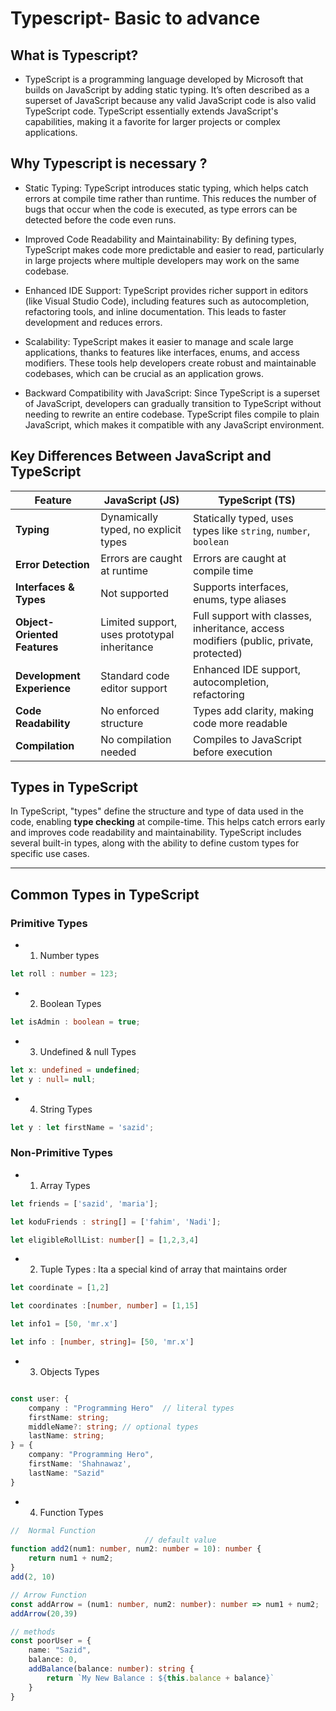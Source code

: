 # Typescript- Basic to advance

##  What is Typescript?

- TypeScript is a programming language developed by Microsoft that builds on JavaScript by adding static typing. It’s often described as a superset of JavaScript because any valid JavaScript code is also valid TypeScript code. TypeScript essentially extends JavaScript's capabilities, making it a favorite for larger projects or complex applications.

## Why Typescript is necessary ?
- Static Typing: TypeScript introduces static typing, which helps catch errors at compile time rather than runtime. This reduces the number of bugs that occur when the code is executed, as type errors can be detected before the code even runs.

- Improved Code Readability and Maintainability: By defining types, TypeScript makes code more predictable and easier to read, particularly in large projects where multiple developers may work on the same codebase.

- Enhanced IDE Support: TypeScript provides richer support in editors (like Visual Studio Code), including features such as autocompletion, refactoring tools, and inline documentation. This leads to faster development and reduces errors.

- Scalability: TypeScript makes it easier to manage and scale large applications, thanks to features like interfaces, enums, and access modifiers. These tools help developers create robust and maintainable codebases, which can be crucial as an application grows.

- Backward Compatibility with JavaScript: Since TypeScript is a superset of JavaScript, developers can gradually transition to TypeScript without needing to rewrite an entire codebase. TypeScript files compile to plain JavaScript, which makes it compatible with any JavaScript environment.

## Key Differences Between JavaScript and TypeScript

| Feature                    | JavaScript (JS)                                | TypeScript (TS)                                |
|----------------------------|-----------------------------------------------|------------------------------------------------|
| **Typing**                 | Dynamically typed, no explicit types          | Statically typed, uses types like `string`, `number`, `boolean` |
| **Error Detection**        | Errors are caught at runtime                  | Errors are caught at compile time              |
| **Interfaces & Types**     | Not supported                                 | Supports interfaces, enums, type aliases       |
| **Object-Oriented Features** | Limited support, uses prototypal inheritance | Full support with classes, inheritance, access modifiers (public, private, protected) |
| **Development Experience** | Standard code editor support                  | Enhanced IDE support, autocompletion, refactoring |
| **Code Readability**       | No enforced structure                         | Types add clarity, making code more readable   |
| **Compilation**            | No compilation needed                         | Compiles to JavaScript before execution        |




## Types in TypeScript

In TypeScript, "types" define the structure and type of data used in the code, enabling **type checking** at compile-time. This helps catch errors early and improves code readability and maintainability. TypeScript includes several built-in types, along with the ability to define custom types for specific use cases.

---

## Common Types in TypeScript

### Primitive Types

- 1. Number types 
```typescript
let roll : number = 123;
```
- 2. Boolean Types
```typescript
let isAdmin : boolean = true;
```
- 3. Undefined & null Types
 ```typescript
let x: undefined = undefined;
let y : null= null;
```
- 4. String Types 
```typescript
let y : let firstName = 'sazid';
```

### Non-Primitive Types

- 1. Array Types 
```typescript
let friends = ['sazid', 'maria'];

let koduFriends : string[] = ['fahim', 'Nadi'];

let eligibleRollList: number[] = [1,2,3,4]
```
- 2. Tuple Types : Ita a special kind of array that maintains order
```typescript
let coordinate = [1,2]

let coordinates :[number, number] = [1,15]

let info1 = [50, 'mr.x']

let info : [number, string]= [50, 'mr.x']
```

- 3. Objects Types
```typescript

const user: {
    company : "Programming Hero"  // literal types
    firstName: string;
    middleName?: string; // optional types
    lastName: string;
} = {
    company: "Programming Hero",
    firstName: 'Shahnawaz',
    lastName: "Sazid"
}
```

- 4. Function Types
```typescript
//  Normal Function               
                              // default value
function add2(num1: number, num2: number = 10): number {
    return num1 + num2;
}
add(2, 10)

// Arrow Function 
const addArrow = (num1: number, num2: number): number => num1 + num2;
addArrow(20,39)

// methods
const poorUser = {
    name: "Sazid",
    balance: 0,
    addBalance(balance: number): string {
        return `My New Balance : ${this.balance + balance}`
    }
}
```